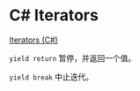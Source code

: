 # C# Iterators

[Iterators (C#)](https://docs.microsoft.com/en-us/dotnet/csharp/programming-guide/concepts/iterators)

`yield return` 暂停，并返回一个值。

`yield break` 中止迭代。

